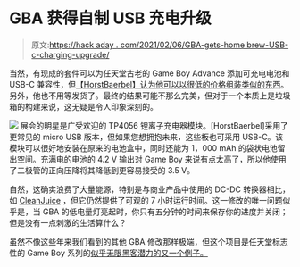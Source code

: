 # GBA 获得自制 USB 充电升级

> 原文:[https://hack aday . com/2021/02/06/GBA-gets-home brew-USB-c-charging-upgrade/](https://hackaday.com/2021/02/06/gba-gets-homebrew-usb-c-charging-upgrade/)

当然，有现成的套件可以为任天堂古老的 Game Boy Advance 添加可充电电池和 USB-C 兼容性，但[【HorstBaerbel】认为他可以以很低的价格组装类似的东西](https://lektiondestages.art.blog/2021/02/02/simple-game-boy-advance-micro-usb-usb-c-li-ion-battery-power-supply-aka-the-cheapjuice/)。另外，他也不用等发货了。最终的结果可能不那么完美，但对于一个本质上是垃圾箱的构建来说，这无疑是令人印象深刻的。

[![](../Images/bf0faf4e1af3a7d2342b691eaa2af395.png)](https://hackaday.com/wp-content/uploads/2021/02/gbabatt_detail.jpg) 展会的明星是广受欢迎的 TP4056 锂离子充电器模块。[HorstBaerbel]采用了更常见的 micro USB 版本，但如果您想拥抱未来，这些板也可采用 USB-C。该模块可以很好地安装在原来的电池盒中，同时还能为 1，000 mAh 的袋状电池留出空间。充满电的电池的 4.2 V 输出对 Game Boy 来说有点太高了，所以他使用了二极管的正向压降将其降低到更容易接受的 3.5 V。

自然，这确实浪费了大量能源，特别是与商业产品中使用的 DC-DC 转换器相比，如 [CleanJuice](https://handheldlegend.com/products/cleanjuice-game-boy-advance-li-ion-rechargeable-battery-module) ，但它仍然提供了可观的 7 小时运行时间。这一修改的唯一问题似乎是，当 GBA 的低电量灯亮起时，你只有五分钟的时间来保存你的进度并关闭；但是没有一点刺激的生活算什么？

虽然不像这些年来我们看到的其他 GBA 修改那样极端，但这个项目是任天堂标志性的 Game Boy 系列的[似乎无限黑客潜力的又一个例子。](https://hackaday.com/2020/08/05/the-game-boy-as-a-midi-synthesiser/)